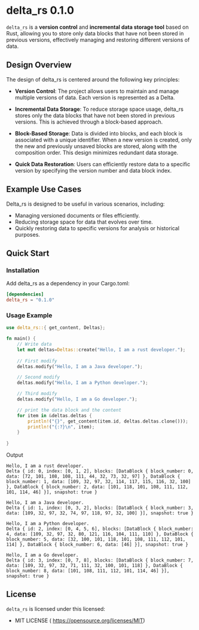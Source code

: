 # delta_rs 0.1.0

`delta_rs` is a **version control** and **incremental data storage tool** based on Rust, allowing you to store only data blocks that have not been stored in previous versions, effectively managing and restoring different versions of data. 

## Design Overview

The design of delta_rs is centered around the following key principles:

- **Version Control**: The project allows users to maintain and manage multiple versions of data. Each version is represented as a Delta.

- **Incremental Data Storage**: To reduce storage space usage, delta_rs stores only the data blocks that have not been stored in previous versions. This is achieved through a block-based approach.

- **Block-Based Storage**: Data is divided into blocks, and each block is associated with a unique identifier. When a new version is created, only the new and previously unsaved blocks are stored, along with the composition order. This design minimizes redundant data storage.

- **Quick Data Restoration**: Users can efficiently restore data to a specific version by specifying the version number and data block index.

## Example Use Cases

Delta_rs is designed to be useful in various scenarios, including:

- Managing versioned documents or files efficiently.
- Reducing storage space for data that evolves over time.
- Quickly restoring data to specific versions for analysis or historical purposes.

## Quick Start

### Installation

Add delta_rs as a dependency in your Cargo.toml:

```toml
[dependencies]
delta_rs = "0.1.0"
```

### Usage Example

```rust
use delta_rs::{ get_content, Deltas};

fn main() {
    // Write data
    let mut deltas=Deltas::create("Hello, I am a rust developer.");
    
    // First modify
    deltas.modify("Hello, I am a Java developer.");

    // Second modify
    deltas.modify("Hello, I am a Python developer.");

    // Third modify
    deltas.modify("Hello, I am a Go developer.");

    // print the data block and the content
    for item in &deltas.deltas {
        println!("{}", get_content(item.id, deltas.deltas.clone()));
        println!("{:?}\n", item);
    }
    
}
```

Output

```shell
Hello, I am a rust developer.
Delta { id: 0, index: [0, 1, 2], blocks: [DataBlock { block_number: 0, data: [72, 101, 108, 108, 111, 44, 32, 73, 32, 97] }, DataBlock { block_number: 1, data: [109, 32, 97, 32, 114, 117, 115, 116, 32, 100] }, DataBlock { block_number: 2, data: [101, 118, 101, 108, 111, 112, 101, 114, 46] }], snapshot: true }

Hello, I am a Java developer.
Delta { id: 1, index: [0, 3, 2], blocks: [DataBlock { block_number: 3, data: [109, 32, 97, 32, 74, 97, 118, 97, 32, 100] }], snapshot: true }

Hello, I am a Python developer.
Delta { id: 2, index: [0, 4, 5, 6], blocks: [DataBlock { block_number: 4, data: [109, 32, 97, 32, 80, 121, 116, 104, 111, 110] }, DataBlock { block_number: 5, data: [32, 100, 101, 118, 101, 108, 111, 112, 101, 114] }, DataBlock { block_number: 6, data: [46] }], snapshot: true }

Hello, I am a Go developer.
Delta { id: 3, index: [0, 7, 8], blocks: [DataBlock { block_number: 7, data: [109, 32, 97, 32, 71, 111, 32, 100, 101, 118] }, DataBlock { block_number: 8, data: [101, 108, 111, 112, 101, 114, 46] }], snapshot: true }
```

## License

`delta_rs` is licensed under this licensed:

- MIT LICENSE ( https://opensource.org/licenses/MIT)
